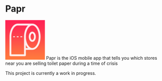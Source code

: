 # Papr
<img src="Papr/Papr/Assets.xcassets/AppIcon.appiconset/Papr.png" width="125" height="125">
Papr is the iOS mobile app that tells you which stores near you are selling toilet paper during a time of crisis

This project is currently a work in progress. 


